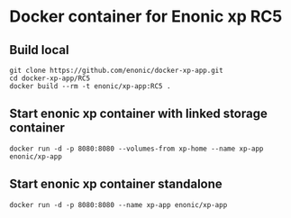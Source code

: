 # Docker container for Enonic xp RC5

## Build local
```
git clone https://github.com/enonic/docker-xp-app.git
cd docker-xp-app/RC5
docker build --rm -t enonic/xp-app:RC5 .
```

## Start enonic xp container with linked storage container
```
docker run -d -p 8080:8080 --volumes-from xp-home --name xp-app enonic/xp-app
```

## Start enonic xp container standalone
```
docker run -d -p 8080:8080 --name xp-app enonic/xp-app
```